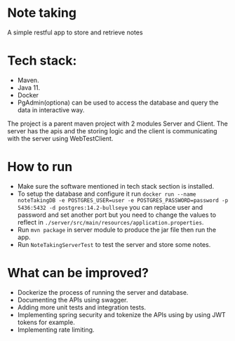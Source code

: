 # Note taking
A simple restful app to store and retrieve notes

# Tech stack:
* Maven.
* Java 11.
* Docker
* PgAdmin(optiona) can be used to access the database and query the data in interactive way.
  
The project is a parent maven project with 2 modules Server and Client. The server has the apis and the storing logic and the client is communicating with the server using WebTestClient.

# How to run
* Make sure the software mentioned in tech stack section is installed.
* To setup the database and configure it run
  `docker run --name noteTakingDB -e POSTGRES_USER=user -e POSTGRES_PASSWORD=password -p 5436:5432 -d postgres:14.2-bullseye`
  you can replace user and password and set another port but you need to change the values to reflect in `./server/src/main/resources/application.properties`.
* Run `mvn package` in server module to produce the jar file then run the app.
* Run `NoteTakingServerTest` to test the server and store some notes.

# What can be improved?
* Dockerize the process of running the server and database.
* Documenting the APIs using swagger.
* Adding more unit tests and integration tests.
* Implementing spring security and tokenize the APIs using by using JWT tokens for example.
* Implementing rate limiting.




